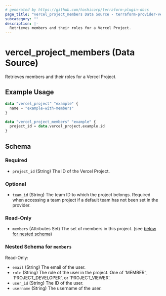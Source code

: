 ```yaml
---
# generated by https://github.com/hashicorp/terraform-plugin-docs
page_title: "vercel_project_members Data Source - terraform-provider-vercel"
subcategory: ""
description: |-
  Retrieves members and their roles for a Vercel Project.
---
```


# vercel_project_members (Data Source)

Retrieves members and their roles for a Vercel Project.

## Example Usage

```terraform
data "vercel_project" "example" {
  name = "example-with-members"
}

data "vercel_project_members" "example" {
  project_id = data.vercel_project.example.id
}
```

<!-- schema generated by tfplugindocs -->
## Schema

### Required

- `project_id` (String) The ID of the Vercel Project.

### Optional

- `team_id` (String) The team ID to which the project belongs. Required when accessing a team project if a default team has not been set in the provider.

### Read-Only

- `members` (Attributes Set) The set of members in this project. (see [below for nested schema](#nestedatt--members))

<a id="nestedatt--members"></a>
### Nested Schema for `members`

Read-Only:

- `email` (String) The email of the user.
- `role` (String) The role of the user in the project. One of 'MEMBER', 'PROJECT_DEVELOPER', or 'PROJECT_VIEWER'.
- `user_id` (String) The ID of the user.
- `username` (String) The username of the user.
